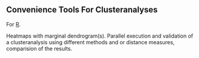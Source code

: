 ## Convenience Tools For Clusteranalyses

For [R](https://www.r-project.org/).

Heatmaps with marginal dendrogram(s). Parallel execution and validation
of a clusteranalysis using different methods and or distance measures, comparision
of the results.

